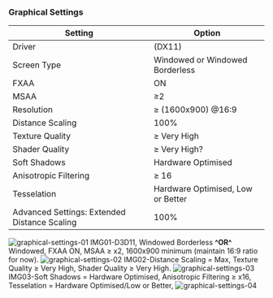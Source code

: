 ---
---
### Graphical Settings 

Setting | Option
------------ | -------------
Driver | (DX11)
Screen Type | Windowed or Windowed Borderless
FXAA| ON
MSAA| ≥2
Resolution| ≥ (1600x900) @16:9
Distance Scaling|100%
Texture Quality| ≥ Very High
Shader Quality| ≥ Very High?
Soft Shadows| Hardware Optimised
Anisotropic Filtering| ≥ 16
Tesselation| Hardware Optimised, Low or Better
Advanced Settings: Extended Distance Scaling| 100%

![graphical-settings-01](https://i.imgur.com/myoGJ4n.jpg)
IMG01-D3D11, Windowed Borderless **^OR^** Windowed, FXAA ON, MSAA ≥ x2, 1600x900 minimum (maintain 16:9 ratio for now).
![graphical-settings-02](https://imgur.com/tu3mu5f.jpg)
IMG02-Distance Scaling = Max, Texture Quality ≥ Very High, Shader Quality ≥ Very High.
![graphical-settings-03](https://imgur.com/ToSnaPO.jpg)
IMG03-Soft Shadows = Hardware Optimised, Anisotropic Filtering ≥ x16, Tesselation = Hardware Optimised/Low or Better,
![graphical-settings-04](https://imgur.com/bvVbZLM.jpg)

